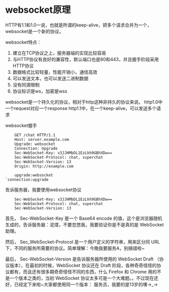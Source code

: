 # websocket原理

HTTP有1.1和1.0一说，也就是所谓的keep-alive，把多个请求合并为一个，websocket是一个新的协议。

websocket特点：
 1. 建立在TCP协议之上，服务器端的实现比较容易
 2. 与HTTP协议有良好的兼容性，默认端口也是80和443，并且握手阶段采用HTTP协议
 3. 数据格式比较轻量，性能开销小，通信高效
 4. 可以发送文本，也可以发送二进制数据
 5. 没有同源限制
 6. 协议标识是ws，加密是wss

websocket是一个持久化的协议，相对于http这种非持久的协议来说。
http1.0中一个request对应一个response
http1.1中，在一个keep-alive，可以发送多个请求

websocket握手
```
    GET /chat HTTP/1.1
    Host: server.example.com
    Upgrade: websocket
    Connection: Upgrade
    Sec-WebSocket-Key: x3JJHMbDL1EzLkh9GBhXDw==
    Sec-WebSocket-Protocol: chat, superchat
    Sec-WebSocket-Version: 13
    Origin: http://example.com
```

```
    upgrade:websocket
`connection:upgrade
```
告诉服务器，我要使用websocket协议

```
    Sec-WebSocket-Key: x3JJHMbDL1EzLkh9GBhXDw==
    Sec-WebSocket-Protocol: chat, superchat
    Sec-WebSocket-Version: 13
```
首先， Sec-WebSocket-Key 是一个 Base64 encode 的值，这个是浏览器随机生成的，告诉服务器：泥煤，不要忽悠我，我要验证你是不是真的是 WebSocket 助理。

然后， Sec_WebSocket-Protocol 是一个用户定义的字符串，用来区分同 URL 下，不同的服务所需要的协议。简单理解：今晚我要服务A，别搞错啦~

最后， Sec-WebSocket-Version 是告诉服务器所使用的 WebSocket Draft （协议版本），在最初的时候，WebSocket 协议还在 Draft 阶段，各种奇奇怪怪的协议都有，而且还有很多期奇奇怪怪不同的东西，什么 Firefox 和 Chrome 用的不是一个版本之类的，当初 WebSocket 协议太多可是一个大难题。。不过现在还好，已经定下来啦~大家都使用同一个版本： 服务员，我要的是13岁的噢→_→